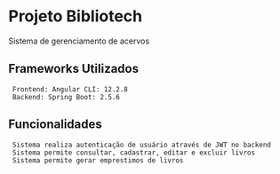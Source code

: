 # Projeto Bibliotech
  Sistema de gerenciamento de acervos
  
  ## Frameworks Utilizados
     Frontend: Angular CLI: 12.2.8
     Backend: Spring Boot: 2.5.6
  
  ## Funcionalidades
     Sistema realiza autenticação de usuário através de JWT no backend
     Sistema permite consultar, cadastrar, editar e excluir livros
     Sistema permite gerar emprestimos de livros
     
